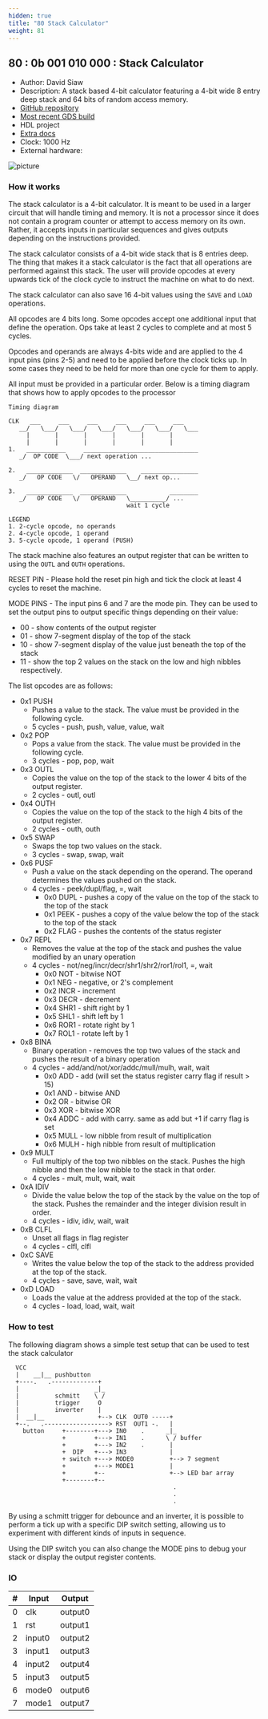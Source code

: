 ```yaml
---
hidden: true
title: "80 Stack Calculator"
weight: 81
---
```


## 80 : 0b 001 010 000 : Stack Calculator

* Author: David Siaw
* Description: A stack based 4-bit calculator featuring a 4-bit wide 8 entry deep stack and 64 bits of random access memory.
* [GitHub repository](https://github.com/davidsiaw/tt02-davidsiaw-stackcalc)
* [Most recent GDS build](https://github.com/davidsiaw/tt02-davidsiaw-stackcalc/actions/runs/3778658742)
* HDL project
* [Extra docs]()
* Clock: 1000 Hz
* External hardware: 

![picture](images/stackcalc.png)

### How it works

The stack calculator is a 4-bit calculator. It is meant to be used in a
larger circuit that will handle timing and memory. It is not a processor
since it does not contain a program counter or attempt to access memory
on its own. Rather, it accepts inputs in particular sequences and gives
outputs depending on the instructions provided.

The stack calculator consists of a 4-bit wide stack that is 8 entries deep.
The thing that makes it a stack calculator is the fact that all operations
are performed against this stack. The user will provide opcodes at every
upwards tick of the clock cycle to instruct the machine on what to do next.

The stack calculator can also save 16 4-bit values using the `SAVE` and `LOAD`
operations.

All opcodes are 4 bits long. Some opcodes accept one additional input that
define the operation. Ops take at least 2 cycles to complete and at most
5 cycles.

Opcodes and operands are always 4-bits wide and are applied to the 4 input
pins (pins 2-5) and need to be applied before the clock ticks up. In some
cases they need to be held for more than one cycle for them to apply.

All input must be provided in a particular order. Below is a timing diagram
that shows how to apply opcodes to the processor

```
Timing diagram

CLK   ___     ___     ___     ___     ___     ___
   __/   \___/   \___/   \___/   \___/   \___/   \___
     |       |       |       |       |       |
     |       |       |       |       |       |
1.   ___________     ________________________________
   _/  OP CODE  \___/ next operation ...

2.   _____________  _____________    ________________
   _/   OP CODE   \/   OPERAND   \__/ next op...

3.   _____________  _____________            ________
   _/   OP CODE   \/   OPERAND   \__________/ ...
                                 wait 1 cycle

LEGEND
1. 2-cycle opcode, no operands
2. 4-cycle opcode, 1 operand
3. 5-cycle opcode, 1 operand (PUSH)

```

The stack machine also features an output register that can be written to using the
`OUTL` and `OUTH` operations.

RESET PIN - Please hold the reset pin high and tick the clock at least 4 cycles to
reset the machine.

MODE PINS - The input pins 6 and 7 are the mode pin. They can be used to set the output
pins to output specific things depending on their value:

- 00 - show contents of the output register
- 01 - show 7-segment display of the top of the stack
- 10 - show 7-segment display of the value just beneath the top of the stack
- 11 - show the top 2 values on the stack on the low and high nibbles respectively.

The list opcodes are as follows:

- 0x1 PUSH
  - Pushes a value to the stack. The value must be provided in the following cycle.
  - 5 cycles - push, push, value, value, wait
- 0x2 POP
  - Pops a value from the stack. The value must be provided in the following cycle.
  - 3 cycles - pop, pop, wait
- 0x3 OUTL
  - Copies the value on the top of the stack to the lower 4 bits of the output register.
  - 2 cycles - outl, outl
- 0x4 OUTH
  - Copies the value on the top of the stack to the high 4 bits of the output register.
  - 2 cycles - outh, outh
- 0x5 SWAP
  - Swaps the top two values on the stack.
  - 3 cycles - swap, swap, wait
- 0x6 PUSF
  - Push a value on the stack depending on the operand. The operand determines the values pushed on the stack.
  - 4 cycles - peek/dupl/flag, =, wait
    - 0x0 DUPL - pushes a copy of the value on the top of the stack to the top of the stack
    - 0x1 PEEK - pushes a copy of the value below the top of the stack to the top of the stack
    - 0x2 FLAG - pushes the contents of the status register
- 0x7 REPL
  - Removes the value at the top of the stack and pushes the value modified by an unary operation
  - 4 cycles - not/neg/incr/decr/shr1/shr2/ror1/rol1, =, wait
    - 0x0 NOT  - bitwise NOT
    - 0x1 NEG  - negative, or 2's complement
    - 0x2 INCR - increment
    - 0x3 DECR - decrement
    - 0x4 SHR1 - shift right by 1
    - 0x5 SHL1 - shift left by 1
    - 0x6 ROR1 - rotate right by 1
    - 0x7 ROL1 - rotate left by 1
- 0x8 BINA
  - Binary operation - removes the top two values of the stack and pushes the result of a binary operation
  - 4 cycles - add/and/not/xor/addc/mull/mulh, wait, wait
    - 0x0 ADD  - add (will set the status register carry flag if result > 15)
    - 0x1 AND  - bitwise AND
    - 0x2 OR  - bitwise OR
    - 0x3 XOR  - bitwise XOR
    - 0x4 ADDC - add with carry. same as add but +1 if carry flag is set
    - 0x5 MULL - low nibble from result of multiplication
    - 0x6 MULH - high nibble from result of multiplication
- 0x9 MULT
  - Full multiply of the top two nibbles on the stack. Pushes the high nibble and then the low nibble to the stack in that order.
  - 4 cycles - mult, mult, wait, wait
- 0xA IDIV
  - Divide the value below the top of the stack by the value on the top of the stack. Pushes the remainder and the integer division result in order.
  - 4 cycles - idiv, idiv, wait, wait
- 0xB CLFL
  - Unset all flags in flag register
  - 4 cycles - clfl, clfl
- 0xC SAVE
  - Writes the value below the top of the stack to the address provided at the top of the stack.
  - 4 cycles - save, save, wait, wait
- 0xD LOAD
  - Loads the value at the address provided at the top of the stack.
  - 4 cycles - load, load, wait, wait


### How to test

The following diagram shows a simple test setup that can be used to test
the stack calculator

```
  VCC
  |    __|__ pushbutton
  +----.   .-------------+
  |                     _|_
  |          schmitt    \ /
  |          trigger     O
  |          inverter    |
  |  __|__               +--> CLK  OUT0 -----+
  +--.   .------------------> RST  OUT1 -.   |
    button     +--------+---> IN0    .      _|_
               +        +---> IN1    .      \ / buffer
               +        +---> IN2    .       |
               +  DIP   +---> IN3            |
               + switch +---> MODE0          +--> 7 segment
               +        +---> MODE1          |
               +        +--                  +--> LED bar array
               +--------+--
                                              .
                                              .
                                              .
```

By using a schmitt trigger for debounce and an inverter, it is possible
to perform a tick up with a specific DIP switch setting, allowing us
to experiment with different kinds of inputs in sequence.

Using the DIP switch you can also change the MODE pins to debug your
stack or display the output register contents.


### IO

| # | Input        | Output       |
|---|--------------|--------------|
| 0 | clk  | output0 |
| 1 | rst  | output1 |
| 2 | input0  | output2 |
| 3 | input1  | output3 |
| 4 | input2  | output4 |
| 5 | input3  | output5 |
| 6 | mode0  | output6 |
| 7 | mode1  | output7 |

